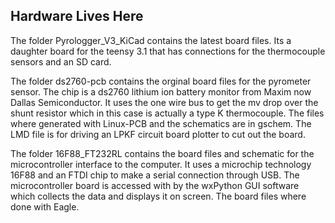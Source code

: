 Hardware Lives Here
---------

The folder Pyrologger_V3_KiCad contains the latest board files. Its a daughter board for 
the teensy 3.1 that has connections for the thermocouple sensors and an SD card.

The folder ds2760-pcb contains the orginal board files for the pyrometer 
sensor. The chip is a ds2760 lithium ion battery monitor from Maxim now 
Dallas Semiconductor.  It uses the one wire bus to get the mv drop over 
the shunt resistor which in this case is actually a type K 
thermocouple. The files where generated with Linux-PCB and the 
schematics are in gschem.  The LMD file is for driving an LPKF circuit 
board plotter to cut out the board.

The folder 16F88_FT232RL contains the board files and schematic for the 
microcontroller interface to the computer.  It uses a microchip 
technology 16F88 and an FTDI chip to make a serial connection through 
USB.  The microcontroller board is accessed with by the wxPython GUI 
software which collects the data and displays it on screen.  The board 
files where done with Eagle.


